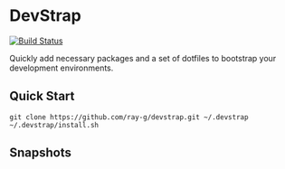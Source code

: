 # DevStrap

[![Build Status](https://travis-ci.org/ray-g/devstrap.svg?branch=master)](https://travis-ci.org/ray-g/devstrap)

Quickly add necessary packages and a set of dotfiles to bootstrap your development environments.

## Quick Start

``` shell
git clone https://github.com/ray-g/devstrap.git ~/.devstrap
~/.devstrap/install.sh
```

## Snapshots
